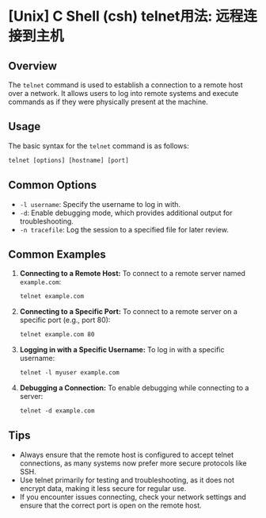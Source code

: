 # [Unix] C Shell (csh) telnet用法: 远程连接到主机

## Overview
The `telnet` command is used to establish a connection to a remote host over a network. It allows users to log into remote systems and execute commands as if they were physically present at the machine.

## Usage
The basic syntax for the `telnet` command is as follows:

```csh
telnet [options] [hostname] [port]
```

## Common Options
- `-l username`: Specify the username to log in with.
- `-d`: Enable debugging mode, which provides additional output for troubleshooting.
- `-n tracefile`: Log the session to a specified file for later review.

## Common Examples
1. **Connecting to a Remote Host:**
   To connect to a remote server named `example.com`:

   ```csh
   telnet example.com
   ```

2. **Connecting to a Specific Port:**
   To connect to a remote server on a specific port (e.g., port 80):

   ```csh
   telnet example.com 80
   ```

3. **Logging in with a Specific Username:**
   To log in with a specific username:

   ```csh
   telnet -l myuser example.com
   ```

4. **Debugging a Connection:**
   To enable debugging while connecting to a server:

   ```csh
   telnet -d example.com
   ```

## Tips
- Always ensure that the remote host is configured to accept telnet connections, as many systems now prefer more secure protocols like SSH.
- Use telnet primarily for testing and troubleshooting, as it does not encrypt data, making it less secure for regular use.
- If you encounter issues connecting, check your network settings and ensure that the correct port is open on the remote host.